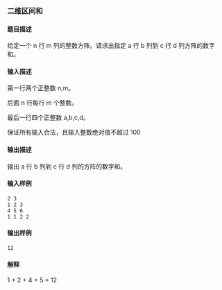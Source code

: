 ### 二维区间和

#### 题目描述

给定一个 n 行 m 列的整数方阵。请求出指定 a 行 b 列到 c 行 d 列方阵的数字和。 

#### 输入描述

第一行两个正整数 n,m。

后面 n 行每行 m 个整数。

最后一行四个正整数 a,b,c,d。

保证所有输入合法，且输入整数绝对值不超过 100

#### 输出描述

输出 a 行 b 列到 c 行 d 列的方阵的数字和。

#### 输入样例
```
2 3
1 2 3
4 5 6
1 1 2 2
```
#### 输出样例
```
12
```
#### 解释

1 + 2 + 4 + 5 = 12